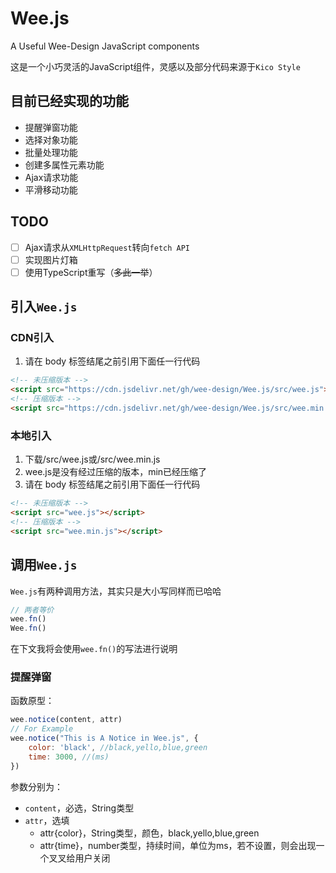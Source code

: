 # Wee.js
A Useful Wee-Design JavaScript components

这是一个小巧灵活的JavaScript组件，灵感以及部分代码来源于`Kico Style`

## 目前已经实现的功能

- 提醒弹窗功能
- 选择对象功能
- 批量处理功能
- 创建多属性元素功能
- Ajax请求功能
- 平滑移动功能

## TODO

- [ ] Ajax请求从`XMLHttpRequest`转向`fetch API`
- [ ] 实现图片灯箱
- [ ] 使用TypeScript重写（~~多此一举~~）

## 引入`Wee.js`

### CDN引入

1. 请在 body 标签结尾之前引用下面任一行代码

```html
<!-- 未压缩版本 -->
<script src="https://cdn.jsdelivr.net/gh/wee-design/Wee.js/src/wee.js"></script>
<!-- 压缩版本 -->
<script src="https://cdn.jsdelivr.net/gh/wee-design/Wee.js/src/wee.min.js"></script>
```

### 本地引入

1. 下载/src/wee.js或/src/wee.min.js
2. wee.js是没有经过压缩的版本，min已经压缩了
3. 请在 body 标签结尾之前引用下面任一行代码

```html
<!-- 未压缩版本 -->
<script src="wee.js"></script>
<!-- 压缩版本 -->
<script src="wee.min.js"></script>
```

## 调用`Wee.js`

`Wee.js`有两种调用方法，其实只是大小写同样而已哈哈

```js
// 两者等价
wee.fn()
Wee.fn()
```

在下文我将会使用`wee.fn()`的写法进行说明

### 提醒弹窗

函数原型：

```js
wee.notice(content, attr)
// For Example
wee.notice("This is A Notice in Wee.js", {
    color: 'black', //black,yello,blue,green
    time: 3000, //(ms)
})
```

参数分别为：

- `content`，必选，String类型
- `attr`，选填
  - attr{color}，String类型，颜色，black,yello,blue,green
  - attr{time}，number类型，持续时间，单位为ms，若不设置，则会出现一个叉叉给用户关闭